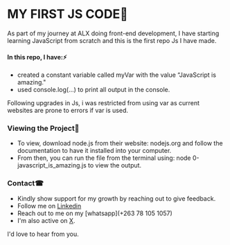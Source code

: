 # MY FIRST JS CODE🎈

As part of my journey at ALX doing front-end development, I have starting learning JavaScript from scratch and this is the first repo Js I have made.

#### In this repo, I have:⚡
- created a constant variable called myVar with the value “JavaScript is amazing."
- used console.log(...) to print all output in the console.

Following upgrades in Js, i was restricted from using var as current websites are prone to errors if var is used.

### Viewing the Project🔑
- To view, download node.js from their website: nodejs.org and follow the documentation to have it installed into your computer.
- From then, you can run the file from the terminal using: node 0-javascript_is_amazing.js to view the output.

### Contact☎
- Kindly show support for my growth by reaching out to give feedback.  
- Follow me on [Linkedin](https://www.linkedin.com/in/donnelly-zhou-b77a21231)  
- Reach out to me on my [whatsapp](+263 78 105 1057)  
- I'm also active on [X](https://x.com/iam_DONNELLY23).  

I'd love to hear from you.
